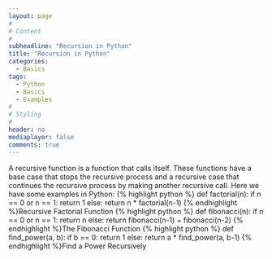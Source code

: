 ```yaml
---
layout: page
#
# Content
#
subheadline: "Recursion in Python"
title: "Recursion in Python"
categories:
  - Basics
tags:
  - Python
  - Basics
  - Examples
#
# Styling
#
header: no
mediaplayer: false
comments: true
---
```


A recursive function is a function that calls itself. These functions have a base case that stops the recursive process and a recursive case that continues the recursive process by making another recursive call.
Here we have some examples in Python:
{% highlight python %}
def factorial(n):
    if n == 0 or n == 1:
        return 1
    else:
        return n * factorial(n-1)
{% endhighlight %}Recursive Factorial Function
{% highlight python %}
def fibonacci(n):
    if n == 0 or n == 1:
        return n
    else:
        return fibonacci(n-1) + fibonacci(n-2)
{% endhighlight %}The Fibonacci Function
{% highlight python %}
def find_power(a, b):
    if b == 0:
        return 1
    else:
        return a * find_power(a, b-1)
{% endhighlight %}Find a Power Recursively
